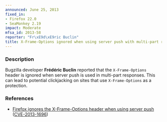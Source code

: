 ```yaml
---
announced: June 25, 2013
fixed_in:
- Firefox 22.0
- SeaMonkey 2.19
impact: Moderate
mfsa_id: 2013-58
reporter: "Fr\xE9d\xE9ric Buclin"
title: X-Frame-Options ignored when using server push with multi-part responses
---
```


<h3>Description</h3>

<p>Bugzilla developer <strong>Frédéric Buclin</strong> reported
that the <code>X-Frame-Options</code> header is ignored when server push is used
in multi-part responses. This can lead to potential clickjacking on sites that
use <code>X-Frame-Options</code> as a protection.</p>


<h3>References</h3>

<ul>
  <li><a href="https://bugzilla.mozilla.org/show_bug.cgi?id=761667">
        Firefox ignores the X-Frame-Options header when using server push</a>
(<a href="http://cve.mitre.org/cgi-bin/cvename.cgi?name=CVE-2013-1696" class="ex-ref">CVE-2013-1696</a>)</li>
</ul>




